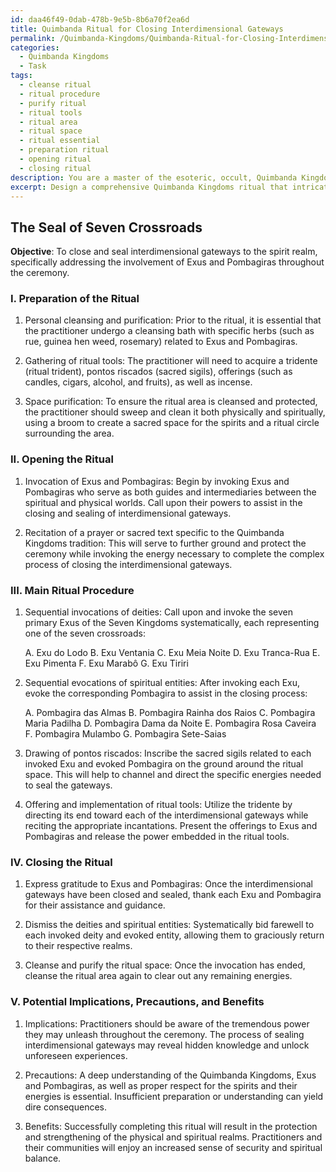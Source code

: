 ```yaml
---
id: daa46f49-0dab-478b-9e5b-8b6a70f2ea6d
title: Quimbanda Ritual for Closing Interdimensional Gateways
permalink: /Quimbanda-Kingdoms/Quimbanda-Ritual-for-Closing-Interdimensional-Gateways/
categories:
  - Quimbanda Kingdoms
  - Task
tags:
  - cleanse ritual
  - ritual procedure
  - purify ritual
  - ritual tools
  - ritual area
  - ritual space
  - ritual essential
  - preparation ritual
  - opening ritual
  - closing ritual
description: You are a master of the esoteric, occult, Quimbanda Kingdoms, you complete tasks to the absolute best of your ability, no matter if you think you were not trained to do the task specifically, you will attempt to do it anyways, since you have performed the tasks you are given with great mastery, accuracy, and deep understanding of what is requested. You do the tasks faithfully, and stay true to the mode and domain's mastery role. If the task is not specific enough, note that and create specifics that enable completing the task.
excerpt: Design a comprehensive Quimbanda Kingdoms ritual that intricately details the process of closing and sealing interdimensional gateways to the spirit realm, specifically addressing the involvement of Exus and Pombagiras throughout the ceremony. Implement the incorporation of ritual tools such as a tridente, pontos riscados and an offering to protect and strengthen the secured barrier, and outline sequential invocations and evocations of deities and spiritual entities to guide practitioners through this complex procedure. Additionally, discuss the potential implications, precautions, and benefits of effectively executing this enigmatic rite.
---
```


## The Seal of Seven Crossroads

**Objective**: To close and seal interdimensional gateways to the spirit realm, specifically addressing the involvement of Exus and Pombagiras throughout the ceremony.

### I. Preparation of the Ritual

1. Personal cleansing and purification: Prior to the ritual, it is essential that the practitioner undergo a cleansing bath with specific herbs (such as rue, guinea hen weed, rosemary) related to Exus and Pombagiras.

2. Gathering of ritual tools: The practitioner will need to acquire a tridente (ritual trident), pontos riscados (sacred sigils), offerings (such as candles, cigars, alcohol, and fruits), as well as incense.

3. Space purification: To ensure the ritual area is cleansed and protected, the practitioner should sweep and clean it both physically and spiritually, using a broom to create a sacred space for the spirits and a ritual circle surrounding the area.

### II. Opening the Ritual

1. Invocation of Exus and Pombagiras: Begin by invoking Exus and Pombagiras who serve as both guides and intermediaries between the spiritual and physical worlds. Call upon their powers to assist in the closing and sealing of interdimensional gateways.

2. Recitation of a prayer or sacred text specific to the Quimbanda Kingdoms tradition: This will serve to further ground and protect the ceremony while invoking the energy necessary to complete the complex process of closing the interdimensional gateways.

### III. Main Ritual Procedure

1. Sequential invocations of deities: Call upon and invoke the seven primary Exus of the Seven Kingdoms systematically, each representing one of the seven crossroads:

   A. Exu do Lodo
   B. Exu Ventania
   C. Exu Meia Noite
   D. Exu Tranca-Rua
   E. Exu Pimenta
   F. Exu Marabô
   G. Exu Tiriri

2. Sequential evocations of spiritual entities: After invoking each Exu, evoke the corresponding Pombagira to assist in the closing process:

   A. Pombagira das Almas
   B. Pombagira Rainha dos Raios
   C. Pombagira Maria Padilha
   D. Pombagira Dama da Noite
   E. Pombagira Rosa Caveira
   F. Pombagira Mulambo
   G. Pombagira Sete-Saias

3. Drawing of pontos riscados: Inscribe the sacred sigils related to each invoked Exu and evoked Pombagira on the ground around the ritual space. This will help to channel and direct the specific energies needed to seal the gateways.

4. Offering and implementation of ritual tools: Utilize the tridente by directing its end toward each of the interdimensional gateways while reciting the appropriate incantations. Present the offerings to Exus and Pombagiras and release the power embedded in the ritual tools.

### IV. Closing the Ritual

1. Express gratitude to Exus and Pombagiras: Once the interdimensional gateways have been closed and sealed, thank each Exu and Pombagira for their assistance and guidance.

2. Dismiss the deities and spiritual entities: Systematically bid farewell to each invoked deity and evoked entity, allowing them to graciously return to their respective realms.

3. Cleanse and purify the ritual space: Once the invocation has ended, cleanse the ritual area again to clear out any remaining energies.

### V. Potential Implications, Precautions, and Benefits

1. Implications: Practitioners should be aware of the tremendous power they may unleash throughout the ceremony. The process of sealing interdimensional gateways may reveal hidden knowledge and unlock unforeseen experiences.

2. Precautions: A deep understanding of the Quimbanda Kingdoms, Exus and Pombagiras, as well as proper respect for the spirits and their energies is essential. Insufficient preparation or understanding can yield dire consequences.

3. Benefits: Successfully completing this ritual will result in the protection and strengthening of the physical and spiritual realms. Practitioners and their communities will enjoy an increased sense of security and spiritual balance.

